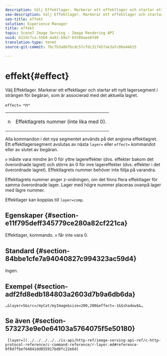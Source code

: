 ```yaml
---
description: Välj Effektlager. Markerar ett effektlager och startar ett nytt lagersegment i strängen för begäran, som är associerad med det aktuella lagret.
seo-description: Välj Effektlager. Markerar ett effektlager och startar ett nytt lagersegment i strängen för begäran, som är associerad med det aktuella lagret.
seo-title: effekt
solution: Experience Manager
title: effekt
topic: Scene7 Image Serving - Image Rendering API
uuid: 622dc7ca-55b8-4a82-b9a7-65588aee87d0
translation-type: tm+mt
source-git-commit: 7bc7b3a86fbcdc57cfdc31745fae3afc06e44b15

---
```



# effekt{#effect}

Välj Effektlager. Markerar ett effektlager och startar ett nytt lagersegment i strängen för begäran, som är associerad med det aktuella lagret.

`effect= *`n`*`

<table id="simpletable_C48DABF486604D2B9F3CBC1CD01AC76D"> 
 <tr class="strow"> 
  <td class="stentry"> <p><span class="codeph"> <span class="varname"> n</span></span> </p> </td> 
  <td class="stentry"> <p>Effektlagrets nummer (inte lika med 0). </p></td> 
 </tr> 
</table>

Alla kommandon i det nya segmentet används på det angivna effektlagret. Ett effektlagersegment avslutas av nästa `layer=` eller `effect=` kommandot eller av slutet av begäran.

*`n`* måste vara mindre än 0 för yttre lagereffekter (dvs. effekter bakom det överordnade lagret) och större än 0 för inre lagereffekter (dvs. effekter i det överordnade lagret). Effektlagrets nummer behöver inte följa på varandra.

Effektlagrets nummer anger z-ordningen, om det finns flera effektlager för samma överordnade lager. Lager med högre nummer placeras ovanpå lager med lägre nummer.

Effektlager kan kopplas till `layer=comp`.

## Egenskaper {#section-e11f795deff345779ce280a82cf221ca}

Effektlager, kommando. *`n`* får inte vara 0.

## Standard {#section-84bbe1cfe7a94040827c994323ac59d4}

Ingen.

## Exempel {#section-adf2fd8edb184803a2603d7b9a6db6da}

`…&layer=5&src=/myCat/myImage&size=200,200&effect=-1&$shadow$&…`

## Se även {#section-573273e9e0e64103a5764075f5e50180}

` [layer=](../../../../../is-api/http-ref/image-serving-api-ref/c-http-protocol-reference/c-command-reference/r-layer.md#reference-0f8d7fbef64841dd855917bd8fc22e6d)`
